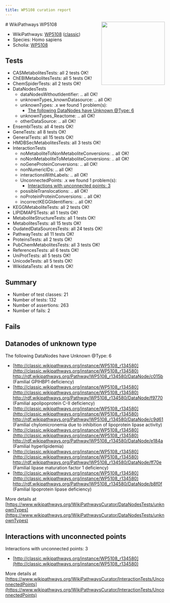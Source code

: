 ```yaml
---
title: WP5108 curation report
---
```


<img style="float: right; width: 200px" src="https://upload.wikimedia.org/wikipedia/commons/thumb/8/83/Wplogo_with_text_500.png/640px-Wplogo_with_text_500.png" />
# WikiPathways WP5108

* WikiPathways: [WP5108](https://wikipathways.org/pathways/WP5108) ([classic](https://classic.wikipathways.org/instance/WP5108))
* Species: Homo sapiens
* Scholia: [WP5108](https://scholia.toolforge.org/wikipathways/WP5108)
## Tests
* CASMetabolitesTests: all 2 tests OK!
* ChEBIMetabolitesTests: all 5 tests OK!
* ChemSpiderTests: all 2 tests OK!
* DataNodesTests
    * dataNodesWithoutIdentifier: .. all OK!
    * unknownTypes_knownDatasource: .. all OK!
    * unknownTypes: .x we found 1 problem(s):
        * [The following DataNodes have Unknown @Type: 6](#839973e4)
    * unknownTypes_Reactome: .. all OK!
    * otherDataSource: .. all OK!
* EnsemblTests: all 4 tests OK!
* GeneTests: all 8 tests OK!
* GeneralTests: all 15 tests OK!
* HMDBSecMetabolitesTests: all 3 tests OK!
* InteractionTests
    * noMetaboliteToNonMetaboliteConversions: .. all OK!
    * noNonMetaboliteToMetaboliteConversions: .. all OK!
    * noGeneProteinConversions: .. all OK!
    * nonNumericIDs: .. all OK!
    * interactionsWithLabels: .. all OK!
    * UnconnectedPoints: .x we found 1 problem(s):
        * [Interactions with unconnected points: 3](#35a61adb)
    * possibleTranslocations: .. all OK!
    * noProteinProteinConversions: .. all OK!
    * incorrectKEGGIdentifiers: .. all OK!
* KEGGMetaboliteTests: all 2 tests OK!
* LIPIDMAPSTests: all 1 tests OK!
* MetaboliteStructureTests: all 1 tests OK!
* MetabolitesTests: all 15 tests OK!
* OudatedDataSourcesTests: all 24 tests OK!
* PathwayTests: all 11 tests OK!
* ProteinsTests: all 2 tests OK!
* PubChemMetabolitesTests: all 3 tests OK!
* ReferencesTests: all 6 tests OK!
* UniProtTests: all 5 tests OK!
* UnicodeTests: all 5 tests OK!
* WikidataTests: all 4 tests OK!


## Summary

* Number of test classes: 21
* Number of tests: 132
* Number of assertions: 263
* Number of fails: 2

## Fails

<a name="839973e4" />

## Datanodes of unknown type

The following DataNodes have Unknown @Type: 6

* [http://classic.wikipathways.org/instance/WP5108_r134580](http://classic.wikipathways.org/instance/WP5108_r134580) http://rdf.wikipathways.org/Pathway/WP5108_r134580/DataNode/c015b (Familial GPIHBP1 deficiency)
* [http://classic.wikipathways.org/instance/WP5108_r134580](http://classic.wikipathways.org/instance/WP5108_r134580) http://rdf.wikipathways.org/Pathway/WP5108_r134580/DataNode/f9770 (Familial apolipoprotein C-II deficiency)
* [http://classic.wikipathways.org/instance/WP5108_r134580](http://classic.wikipathways.org/instance/WP5108_r134580) http://rdf.wikipathways.org/Pathway/WP5108_r134580/DataNode/c9d61 (Familial chylomicronemia 
due to inhibition of 
lipoprotein lipase 
activity)
* [http://classic.wikipathways.org/instance/WP5108_r134580](http://classic.wikipathways.org/instance/WP5108_r134580) http://rdf.wikipathways.org/Pathway/WP5108_r134580/DataNode/e184a (Familial hyperlipidemia)
* [http://classic.wikipathways.org/instance/WP5108_r134580](http://classic.wikipathways.org/instance/WP5108_r134580) http://rdf.wikipathways.org/Pathway/WP5108_r134580/DataNode/ff70e (Familial lipase maturation 
factor 1 deficiency)
* [http://classic.wikipathways.org/instance/WP5108_r134580](http://classic.wikipathways.org/instance/WP5108_r134580) http://rdf.wikipathways.org/Pathway/WP5108_r134580/DataNode/b8f0f (Familial lipoprotein lipase deficiency)


More details at [https://www.wikipathways.org/WikiPathwaysCurator/DataNodesTests/unknownTypes](https://www.wikipathways.org/WikiPathwaysCurator/DataNodesTests/unknownTypes)

<a name="35a61adb" />

## Interactions with unconnected points

Interactions with unconnected points: 3

* [http://classic.wikipathways.org/instance/WP5108_r134580](http://classic.wikipathways.org/instance/WP5108_r134580)


More details at [https://www.wikipathways.org/WikiPathwaysCurator/InteractionTests/UnconnectedPoints](https://www.wikipathways.org/WikiPathwaysCurator/InteractionTests/UnconnectedPoints)

